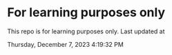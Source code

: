 # For learning purposes only
This repo is for learning purposes only.
Last updated at

Thursday, December 7, 2023 4:19:32 PM

